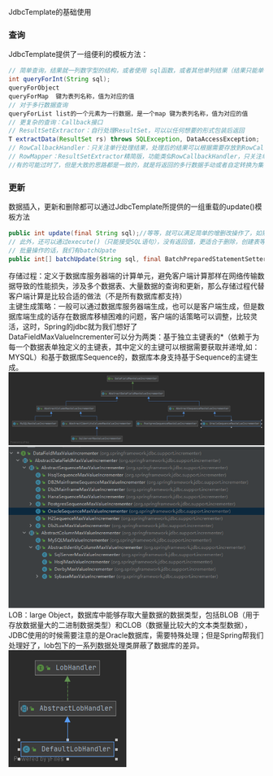 JdbcTemplate的基础使用
### 查询  
JdbcTemplate提供了一组便利的模板方法：
```java
// 简单查询，结果就一列数字型的结构，或者使用 sql函数，或者其他单列结果（结果只能单一，否则抛出异常）现在的spring版本好像又有不同，有的没有了
int queryForInt(String sql);
queryForObject
queryForMap  键为表列名称，值为对应的值
// 对于多行数据查询
queryForList list的一个元素为一行数据，是一个map 键为表列名称，值为对应的值
// 更复杂的查询：Callback接口  
// ResultSetExtractor：自行处理ResultSet，可以以任何想要的形式包装后返回
T extractData(ResultSet rs) throws SQLException, DataAccessException;
// RowCallbackHandler：只关注单行处理结果，处理后的结果可以根据需要存放到RowCallbackHandler对象内
// RowMapper：ResultSetExtractor精简版，功能类似RowCallbackHandler，只关注单行处理结果，处理结果由ResultSetExtractor实现类组合
//有的可能过时了，但是大致的思路都是一致的，就是将返回的多行数据手动或者自定转换为集合，不同的Callback有不同的实现效果而已
```

### 更新
数据插入，更新和删除都可以通过JdbcTemplate所提供的一组重载的update()模板方法
```java
public int update(final String sql);//等等，就可以满足简单的增删改操作了，如果不能满足，还有相关的Callback接口：包括使用PreparedStatementCreator与PreparedStatement对相关占位符进行设置等。
// 此外，还可以通过execute()（只能接受SQL语句），没有返回值，更适合于删除，创建表等操作
// 批量操作的话，我们有batchUpate
public int[] batchUpdate(String sql, final BatchPreparedStatementSetter pss);
```
存储过程：定义于数据库服务器端的计算单元，避免客户端计算那样在网络传输数据导致的性能损失，涉及多个数据表、大量数据的查询和更新，那么存储过程代替客户端计算是比较合适的做法（不是所有数据库都支持）  
主键生成策略：一般可以通过数据库服务器端生成，也可以是客户端生成，但是数据库端生成的话存在数据库移植困难的问题，客户端的话策略可以调整，比较灵活，这时，Spring的jdbc就为我们想好了  
DataFieldMaxValueIncrementer可以分为两类：基于独立主键表的*（依赖于为每一个数据表单独定义的主键表，其中定义的主键可以根据需要获取并递增,如：MYSQL）和基于数据库Sequence的，数据库本身支持基于Sequence的主键生成。  
![DataFieldMaxValueIncrementer](./Image/004/DataFieldMaxValueIncrementer.png)  
![DataFieldMaxValueIncrementer继承体系](./Image/004/DataFieldMaxValueIncrementer继承体系.png)   
LOB：large Object，数据库中能够存取大量数据的数据类型，包括BLOB（用于存放数据量大的二进制数据类型）和CLOB（数据量比较大的文本类型数据），JDBC使用的时候需要注意的是Oracle数据库，需要特殊处理；但是Spring帮我们处理好了，lob包下的一系列数据处理类屏蔽了数据库的差异。  
![DataFieldMaxValueIncrementer](./Image/004/LobHandler.png)   

